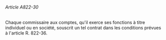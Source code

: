 ###### Article A822-30

Chaque commissaire aux comptes, qu'il exerce ses fonctions à titre individuel ou en société, souscrit un tel contrat dans les conditions prévues à l'article R. 822-36.

